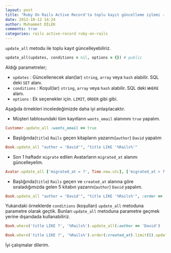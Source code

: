 ```yaml
---
layout: post
title: "Ruby On Rails Active Record'ta toplu kayıt güncelleme işlemi - update_all"
date: 2012-10-12 14:24
author: Muhammet DİLEK
comments: true
categories: rails active-rocord ruby-on-rails
---
```

`update_all` metodu ile toplu kayıt güncelleyebiliriz.

```ruby
update_all(updates, conditions = nil, options = {}) # public
```
Aldığı parametreler;

* `updates` : Güncellenecek alan(lar)  `string`, `array` veya `hash` alabilir. SQL deki `SET` alanı.
* `conditions` : Koşul(lar) `string`, `array` veya `hash` alabilir. SQL deki `WHERE` alanı.
* `options` : Ek seçenekler için. `LIMIT`, `ORDER` gibi gibi.

<!-- more -->

Aşağıda örnekleri inceledeğimizde daha iyi anlaşılacaktır.

* Müşteri tablosundaki tüm kayıtların `wants_email` alanınını `true` yapalım.

```ruby
Customer.update_all :wants_email => true
```

* Başlığında(`title`) `Rails` geçen kitapların yazarını(`author`) `David` yapalım

```ruby
Book.update_all "author = 'David'", "title LIKE '%Rails%'"
```

* Son 1 haftadır `migrate` edilen Avatarların `migrated_at` alanını güncelleyelim.

```ruby
Avatar.update_all ['migrated_at = ?', Time.now.utc], ['migrated_at > ?', 1.week.ago]
```

* Başlığında(`title`) `Rails` geçen ve `created_at` alanına göre sıraladığımızda gelen 5 kitabın yazarını(`author`) `David` yapalım.

```ruby
Book.update_all "author = 'David'", "title LIKE '%Rails%'", :order => 'created_at', :limit => 5
```

Yukarıdaki örneklerde `conditions` (koşulları) `update_all` metoduna parametre olarak geçtik. Bunları `update_all` metoduna parametre geçmek yerine dışarıdada kullanabiliriz.

```ruby
Book.where('title LIKE ?', '%Rails%').update_all(:author => 'David')

Book.where('title LIKE ?', '%Rails%').order(:created_at).limit(5).update_all(:author => 'David')
```

İyi çalışmalar dilerim.
